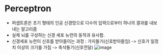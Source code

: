 # Perceptron
- 퍼셉트론은 초기 형태의 인공 신경망으로 다수의 입력으로부터 하나의 결과를 내보내는 알고리즘
- 실제 뇌를 구성하는 신경 세포 뉴런의 동작과 유사함.
- 신경세포 뉴런이 신호를 받아들이는 과정 : 가지돌기(신호받아들임) -> 신호가 일정치 이상의 크기를 가짐 -> 축삭돌기(신호전달)
![image](https://user-images.githubusercontent.com/88295944/133097205-79ee5d68-ff63-46cd-a5d7-04e2a56e2290.png)
